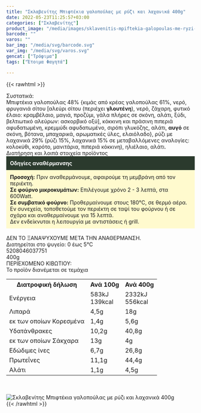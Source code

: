 ```yaml
---
title: "Σκλαβενίτης Μπιφτέκια γαλοπούλας με ρύζι και λαχανικά 400g"
date: 2022-05-23T11:25:57+03:00
categories: ["Σκλαβενίτης"]
product_image: "/media/images/sklavenitis-mpiftekia-galopoulas-me-ryzi-kai-laxanika-400g.jpg"
barcode: ""
varos: ""
bar_img: "/media/svg/barcode.svg"
var_img: "/media/svg/varos.svg"
gencat: ["Τρόφιμα"]
tags: ["Έτοιμα Φαγητά"]

---
```

{{< rawhtml >}}

<div class="sload559"><div class="product"><div id="sistatika">Συστατικά:</div><div class="alltext">Μπιφτέκια γαλοπούλας 48% {κιμάς από κρέας γαλοπούλας 61%, νερό, φρυγανιά σίτου [αλεύρι σίτου (περιέχει <strong>γλουτένη</strong>), νερό, ζάχαρη, φυτικό έλαιο: κραμβέλαιο, μαγιά, προζύμι, γάλα πλήρες σε σκόνη, αλάτι, ξύδι, βελτιωτικό αλεύρων: ασκορβικό οξύ], κόκκινη και πράσινη πιπεριά αφυδατωμένη, κρεμμύδι αφυδατωμένο, σιρόπι γλυκόζης, αλάτι, <strong>αυγό</strong> σε σκόνη, βότανα, μπαχαρικά, αρωματικές ύλες, ελαιόλαδο}, ρύζι με λαχανικά 29% (ρύζι 15%, λαχανικά 15% σε μεταβαλλόμενες αναλογίες: κολοκύθι, καρότο, μανιτάρια, πιπεριά κόκκινη), ηλιέλαιο, αλάτι.</div><div id="loipa">Διατήρηση και λοιπά στοιχεία προϊόντος</div><div class="alltext"><div style="background:#2b3a2d;padding:10px;color:#fff"><strong>Οδηγίες αναθέρμανσης</strong></div><div style="background:#ffface;padding:10px;"><strong>Προσοχή:</strong> Πριν αναθερμάνουμε, αφαιρούμε τη μεμβράνη από τον περιέκτη.<br><strong>Σε φούρνο μικροκυμάτων:</strong> Επιλέγουμε χρόνο 2 - 3 λεπτά, στα 600Watt.<br><strong>Σε συμβατικό φούρνο:</strong> Προθερμαίνουμε στους 180°C, σε θερμό αέρα. Εν συνεχεία, τοποθετούμε τον περιέκτη σε ταψί του φούρνου ή σε σχάρα και αναθερμαίνουμε για 15 λεπτά.<br>Δεν ενδείκνυται η λειτουργία με αντιστάσεις ή grill.</div><br>ΔΕΝ ΤΟ ΞΑΝΑΨΥΧΟΥΜΕ ΜΕΤΑ ΤΗΝ ΑΝΑΘΕΡΜΑΝΣΗ.<br>Διατηρείται στο ψυγείο: 0 έως 5°C</div><div id="barcode"><div id="barimage1"></div><span id="bartext">5208046037751</span></div><div id="varos"><div id="varosimage1"></div><span id="varostext">400g</span></div><div id="kivotio">ΠΕΡΙΕΧΟΜΕΝΟ ΚΙΒΩΤΙΟΥ:<br>Το προϊόν διανέμεται σε τεμάχια</div><div class="tabout"><table id="diatable"><tbody><tr><th>Διατροφική δήλωση</th><th>Ανά 100g</th><th>Ανά 400g</th></tr><tr><td class="texr2">Ενέργεια</td><td class="texr">583kJ<br>139kcal</td><td class="texr">2332kJ<br>556kcal</td></tr><tr><td class="texr2">Λιπαρά</td><td class="texr">4,5g</td><td class="texr">18g</td></tr><tr><td class="gray">εκ των οποίων Κορεσµένα</td><td class="gray2">1,4g</td><td class="gray2">5,6g</td></tr><tr><td class="texr2">Yδατάνθρακες</td><td class="texr">10,2g</td><td class="texr">40,8g</td></tr><tr><td class="gray">εκ των οποίων Σάκχαρα</td><td class="gray2">13g</td><td class="gray2">4g</td></tr><tr><td class="texr2">Eδώδιμες ίνες</td><td class="texr">6,7g</td><td class="texr">26,8g</td></tr><tr><td class="texr2">Πρωτεΐνες</td><td class="texr">11,1g</td><td class="texr">44,4g</td></tr><tr><td class="texr2">Αλάτι</td><td class="texr">1,1g</td><td class="texr">4,5g</td></tr></tbody></table></div><br><br><div class="pimg"><img alt="Σκλαβενίτης Μπιφτέκια γαλοπούλας με ρύζι και λαχανικά 400g" title="Σκλαβενίτης Μπιφτέκια γαλοπούλας με ρύζι και λαχανικά 400g" src="/media/images/sklavenitis-mpiftekia-galopoulas-me-ryzi-kai-laxanika-400g.jpg"></div></div></div>
{{< /rawhtml >}}



